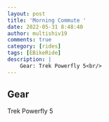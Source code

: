 ```yaml
---
layout: post
title: 'Morning Commute '
date: 2022-05-31 8:48:40
author: multishiv19
comments: true
category: [rides]
tags: [EBikeRide]
description: |
    Gear: Trek Powerfly 5<br/>
---
```


## Gear
Trek Powerfly 5



<div width='100%' class='strava-embed-placeholder' data-embed-type='activity' data-embed-id='7234210840'></div>
<script src='https://strava-embeds.com/embed.js'></script>
